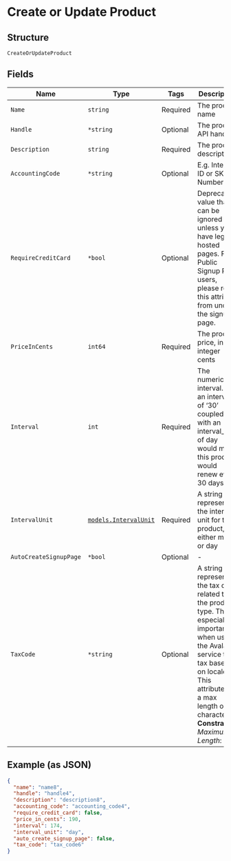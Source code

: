 
# Create or Update Product

## Structure

`CreateOrUpdateProduct`

## Fields

| Name | Type | Tags | Description |
|  --- | --- | --- | --- |
| `Name` | `string` | Required | The product name |
| `Handle` | `*string` | Optional | The product API handle |
| `Description` | `string` | Required | The product description |
| `AccountingCode` | `*string` | Optional | E.g. Internal ID or SKU Number |
| `RequireCreditCard` | `*bool` | Optional | Deprecated value that can be ignored unless you have legacy hosted pages. For Public Signup Page users, please read this attribute from under the signup page. |
| `PriceInCents` | `int64` | Required | The product price, in integer cents |
| `Interval` | `int` | Required | The numerical interval. i.e. an interval of ‘30’ coupled with an interval_unit of day would mean this product would renew every 30 days |
| `IntervalUnit` | [`models.IntervalUnit`](../../doc/models/interval-unit.md) | Required | A string representing the interval unit for this product, either month or day |
| `AutoCreateSignupPage` | `*bool` | Optional | - |
| `TaxCode` | `*string` | Optional | A string representing the tax code related to the product type. This is especially important when using the Avalara service to tax based on locale. This attribute has a max length of 10 characters.<br>**Constraints**: *Maximum Length*: `10` |

## Example (as JSON)

```json
{
  "name": "name8",
  "handle": "handle4",
  "description": "description8",
  "accounting_code": "accounting_code4",
  "require_credit_card": false,
  "price_in_cents": 190,
  "interval": 174,
  "interval_unit": "day",
  "auto_create_signup_page": false,
  "tax_code": "tax_code6"
}
```

